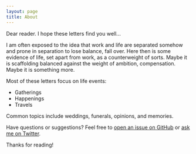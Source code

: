 ```yaml
---
layout: page
title: About
---
```


<p class="message">
  Dear reader. I hope these letters find you well...   
</p>

I am often exposed to the idea that work and life are separated somehow and prone in separation to lose balance, fall over. 
Here then is some evidence of life, set apart from work, as a counterweight of sorts. Maybe it is scaffolding balanced against 
the weight of ambition, compensation. Maybe it is something more. 

Most of these letters focus on life events:

* Gatherings 
* Happenings 
* Travels 

Common topics include weddings, funerals, opinions, and memories.

Have questions or suggestions? Feel free to [open an issue on GitHub](https://rtuggle.github.com/life_blog/issues/new) or [ask me on Twitter](https://twitter.com/tugglery).

Thanks for reading! 
